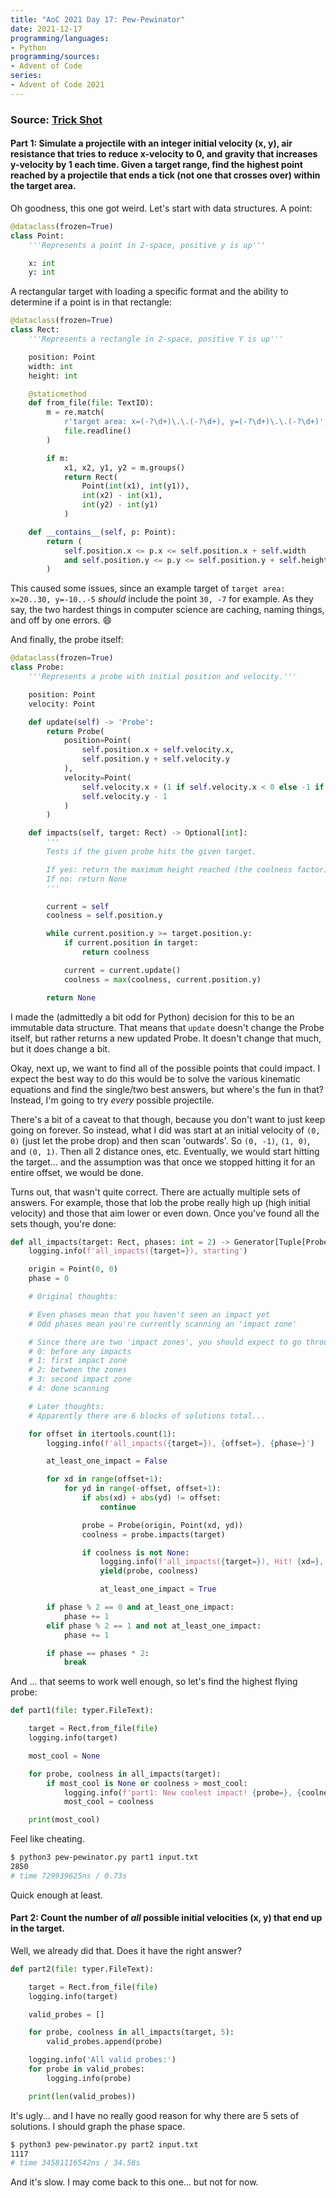 ```yaml
---
title: "AoC 2021 Day 17: Pew-Pewinator"
date: 2021-12-17
programming/languages:
- Python
programming/sources:
- Advent of Code
series:
- Advent of Code 2021
---
```

### Source: [Trick Shot](https://adventofcode.com/2021/day/17)

#### **Part 1:** Simulate a projectile with an integer initial velocity (x, y), air resistance that tries to reduce x-velocity to 0, and gravity that increases y-velocity by 1 each time. Given a target range, find the highest point reached by a projectile that ends a tick (not one that crosses over) within the target area. 

Oh goodness, this one got weird. Let's start with data structures. A point:

```python
@dataclass(frozen=True)
class Point:
    '''Represents a point in 2-space, positive y is up'''

    x: int
    y: int
```

A rectangular target with loading a specific format and the ability to determine if a point is in that rectangle:

```python
@dataclass(frozen=True)
class Rect:
    '''Represents a rectangle in 2-space, positive Y is up'''

    position: Point
    width: int
    height: int

    @staticmethod
    def from_file(file: TextIO):
        m = re.match(
            r'target area: x=(-?\d+)\.\.(-?\d+), y=(-?\d+)\.\.(-?\d+)',
            file.readline()
        )

        if m:
            x1, x2, y1, y2 = m.groups()
            return Rect(
                Point(int(x1), int(y1)),
                int(x2) - int(x1),
                int(y2) - int(y1)
            )

    def __contains__(self, p: Point):
        return (
            self.position.x <= p.x <= self.position.x + self.width
            and self.position.y <= p.y <= self.position.y + self.height
        )
```

This caused some issues, since an example target of `target area: x=20..30, y=-10..-5` *should* include the point `30, -7` for example. As they say, the two hardest things in computer science are caching, naming things, and off by one errors. :smile:

And finally, the probe itself:

```python
@dataclass(frozen=True)
class Probe:
    '''Represents a probe with initial position and velocity.'''

    position: Point
    velocity: Point

    def update(self) -> 'Probe':
        return Probe(
            position=Point(
                self.position.x + self.velocity.x,
                self.position.y + self.velocity.y
            ),
            velocity=Point(
                self.velocity.x + (1 if self.velocity.x < 0 else -1 if self.velocity.x > 0 else 0),
                self.velocity.y - 1
            )
        )

    def impacts(self, target: Rect) -> Optional[int]:
        '''
        Tests if the given probe hits the given target.

        If yes: return the maximum height reached (the coolness factor)
        If no: return None
        '''

        current = self
        coolness = self.position.y

        while current.position.y >= target.position.y:
            if current.position in target:
                return coolness

            current = current.update()
            coolness = max(coolness, current.position.y)

        return None
```

I made the (admittedly a bit odd for Python) decision for this to be an immutable data structure. That means that `update` doesn't change the Probe itself, but rather returns a new updated Probe. It doesn't change that much, but it does change a bit. 

Okay, next up, we want to find all of the possible points that could impact. I expect the best way to do this would be to solve the various kinematic equations and find the single/two best answers, but where's the fun in that? Instead, I'm going to try *every* possible projectile.

There's a bit of a caveat to that though, because you don't want to just keep going on forever. So instead, what I did was start at an initial velocity of `(0, 0)` (just let the probe drop) and then scan 'outwards'. So `(0, -1)`, `(1, 0)`, and `(0, 1)`. Then all 2 distance ones, etc. Eventually, we would start hitting the target... and the assumption was that once we stopped hitting it for an entire offset, we would be done.

Turns out, that wasn't quite correct. There are actually multiple sets of answers. For example, those that lob the probe really high up (high initial velocity) and those that aim lower or even down. Once you've found all the sets though, you're done:

```python
def all_impacts(target: Rect, phases: int = 2) -> Generator[Tuple[Probe, int], None, None]:
    logging.info(f'all_impacts({target=}), starting')

    origin = Point(0, 0)
    phase = 0

    # Original thoughts:

    # Even phases mean that you haven't seen an impact yet
    # Odd phases mean you're currently scanning an 'impact zone'

    # Since there are two 'impact zones', you should expect to go through:
    # 0: before any impacts
    # 1: first impact zone
    # 2: between the zones
    # 3: second impact zone
    # 4: done scanning

    # Later thoughts:
    # Apparently there are 6 blocks of solutions total...

    for offset in itertools.count(1):
        logging.info(f'all_impacts({target=}), {offset=}, {phase=}')

        at_least_one_impact = False

        for xd in range(offset+1):
            for yd in range(-offset, offset+1):
                if abs(xd) + abs(yd) != offset:
                    continue

                probe = Probe(origin, Point(xd, yd))
                coolness = probe.impacts(target)

                if coolness is not None:
                    logging.info(f'all_impacts({target=}), Hit! {xd=}, {yd=} -> {coolness=}')
                    yield(probe, coolness)

                    at_least_one_impact = True

        if phase % 2 == 0 and at_least_one_impact:
            phase += 1
        elif phase % 2 == 1 and not at_least_one_impact:
            phase += 1

        if phase == phases * 2:
            break
```

And ... that seems to work well enough, so let's find the highest flying probe:

```python
def part1(file: typer.FileText):

    target = Rect.from_file(file)
    logging.info(target)

    most_cool = None

    for probe, coolness in all_impacts(target):
        if most_cool is None or coolness > most_cool:
            logging.info(f'part1: New coolest impact! {probe=}, {coolness=}')
            most_cool = coolness

    print(most_cool)
```

Feel like cheating.

```bash
$ python3 pew-pewinator.py part1 input.txt
2850
# time 729939625ns / 0.73s
```

Quick enough at least. 

#### **Part 2:** Count the number of *all* possible initial velocities (x, y) that end up in the target. 

Well, we already did that. Does it have the right answer?

```python
def part2(file: typer.FileText):

    target = Rect.from_file(file)
    logging.info(target)

    valid_probes = []

    for probe, coolness in all_impacts(target, 5):
        valid_probes.append(probe)

    logging.info('All valid probes:')
    for probe in valid_probes:
        logging.info(probe)

    print(len(valid_probes))
```

It's ugly... and I have no really good reason for why there are 5 sets of solutions. I should graph the phase space. 

```bash
$ python3 pew-pewinator.py part2 input.txt
1117
# time 34581116542ns / 34.58s
```

And it's slow. I may come back to this one... but not for now. 


